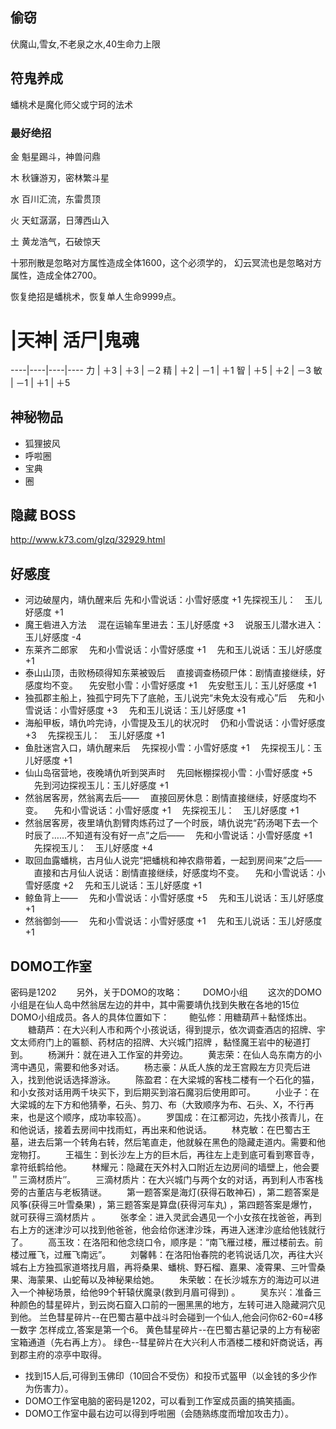
## 偷窃
伏魔山,雪女,不老泉之水,40生命力上限

## 符鬼养成
蟠桃术是魔化师父或宁珂的法术

### 最好绝招
金 魁星踢斗，神兽问鼎

木 秋镰游刃，密林繁斗星

 水 百川汇流，东雷贯顶

 火 天虹潺潺，日薄西山入

 土 黄龙浩气，石破惊天

 十邪刑散是忽略对方属性造成全体1600，这个必须学的，
 幻云冥流也是忽略对方属性，造成全体2700。

 恢复绝招是蟠桃术，恢复单人生命9999点。

 # |天神| 活尸|鬼魂
----|----|----|----
力 | ＋3 | ＋3 | －2
精 | ＋2 | －1 | ＋1
智 | ＋5 | ＋2 | －3
敏 | －1 | ＋1 | ＋5


## 神秘物品

* 狐狸披风
* 呼啦圈
* 宝典
* 圈

## 隐藏 BOSS

http://www.k73.com/glzq/32929.html

## 好感度

* 河边破屋内，靖仇醒来后
  先和小雪说话：小雪好感度 +1
  先探视玉儿：　玉儿好感度 +1
* 魔王砦进入方法
　混在运输车里进去：玉儿好感度 +3
　说服玉儿潜水进入：玉儿好感度 -4
* 东莱齐二郎家
　先和小雪说话：小雪好感度 +1
　先和玉儿说话：玉儿好感度 +1
* 泰山山顶，击败杨硕得知东莱被毁后
　直接调查杨硕尸体：剧情直接继续，好感度均不变。
　先安慰小雪：小雪好感度 +1
　先安慰玉儿：玉儿好感度 +1
* 独孤郡主船上，独孤宁珂先下了底舱，玉儿说完“未免太没有戒心”后
　先和小雪说话：小雪好感度 +3
　先和玉儿说话：玉儿好感度 +1
* 海船甲板，靖仇吟完诗，小雪提及玉儿的状况时
　仍和小雪说话：小雪好感度 +3
　先探视玉儿：　玉儿好感度 +1
* 鱼肚迷宫入口，靖仇醒来后
　先探视小雪：小雪好感度 +1
　先探视玉儿：玉儿好感度 +1
* 仙山岛宿营地，夜晚靖仇听到哭声时
　先回帐棚探视小雪：小雪好感度 +5
　先到河边探视玉儿：玉儿好感度 +1
* 然翁居客房，然翁离去后——
　直接回房休息：剧情直接继续，好感度均不变。
　先和小雪说话：小雪好感度 +1
　先探视玉儿：　玉儿好感度 +1
* 然翁居客房，夜里靖仇割臂肉炼药过了一个时辰，靖仇说完“药汤喝下去一个时辰了……不知道有没有好一点”之后——
　先和小雪说话：小雪好感度 +1
　先探视玉儿：　玉儿好感度 +4
* 取回血露蟠桃，古月仙人说完“把蟠桃和神农鼎带着，一起到房间来”之后——
　直接和古月仙人说话：剧情直接继续，好感度均不变。
　先和小雪说话：小雪好感度 +2
　先和玉儿说话：玉儿好感度 +1
* 鲸鱼背上——
　先和小雪说话：小雪好感度 +5
　先和玉儿说话：玉儿好感度 +1
* 然翁御剑——
　先和小雪说话：小雪好感度 +1
　先和玉儿说话：玉儿好感度 +1
## DOMO工作室



密码是1202
　　另外，关于DOMO的攻略：
　　DOMO小组
　　这次的DOMO小组是在仙人岛中然翁居左边的井中，其中需要靖仇找到失散在各地的15位DOMO小组成员。各人的具体位置如下：
　　鲍弘修：用糖葫芦＋黏怪炼出。
　　糖葫芦：在大兴利人市和两个小孩说话，得到提示，依次调查酒店的招牌、宇文太师府门上的匾额、药材店的招牌、大兴城门招牌 ，黏怪魔王岩中的秘道打到。
　　杨渊升：就在进入工作室的井旁边。
　　黄志荣：在仙人岛东南方的小湾中遇见，需要和他多对话。
　　杨志豪：从氐人族的龙王宫殿左方贝壳后进入，找到他说话选择游泳。
　　陈盈君：在大梁城的客栈二楼有一个石化的猫，和小女孩对话用两千块买下，到后期买到溶石魔羽后使用即可。
　　小业子：在大梁城的左下方和他猜拳，石头、剪刀、布（大致顺序为布、石头、X，不行再来，也是这个顺序，成功率较高）。
　　罗国成：在江都河边，先找小孩青儿，在和他说话，接着去房间中找雨虹，再出来和他说话。
　　林克敏：在巴蜀古王墓，进去后第一个转角右转，然后笔直走，他就躲在黑色的隐藏走道内。需要和他宠物打。
　　王福生：到长沙左上方的巨木后，再往左上走到底可看到寒音寺，拿符纸鹤给他。
　　林耀元：隐藏在天外村入口附近左边房间的墙壁上，他会要＂三滴材质片″。
　　三滴材质片：在大兴城门与两个女的对话，再到利人市客栈旁的古董店与老板猜谜。
　　第一题答案是海灯(获得石敢神石) ，第二题答案是风筝(获得三叶雪桑果) ，第三题答案是算盘(获得河车丸) ，第四题答案是爆竹，就可获得三滴材质片 。
　　张孝全：进入灵武会遇见一个小女孩在找爸爸，再到右上方的迷津沙可以找到他爸爸，他会给你迷津沙珠，再进入迷津沙底给他钱就行了。
　　高玉玫：在洛阳和他念绕口令，顺序是：“南飞雁过楼，雁过楼前去。前楼过雁飞，过雁飞南远”。
　　刘馨韩：在洛阳怡春院的老鸨说话几次，再往大兴城右上方独孤家道塔找月眉，再将桑果、蟠桃、野石榴、嘉果、凌霄果、三叶雪桑果、海蒙果、山蛇莓以及神秘果给她。
　　朱荣敏：在长沙城东方的海边可以进入一个神秘场景，给他99个轩辕伏魔录(救到月眉可得到) 。
　　吴东兴：准备三种颜色的彗星碎片，到云岗石窟入口前的一圈黑黑的地方，左转可进入隐藏洞穴见到他。 兰色彗星碎片--在巴蜀古墓中战斗时会碰到一个仙人,他会问你62-60=4移一数字 怎样成立,答案是第一个6。 黄色彗星碎片--在巴蜀古墓记录的上方有秘密宝箱通道（先右再上方）。 绿色--彗星碎片在大兴利人市酒楼二楼和奸商说话，再到郡主府的凉亭中取得。

* 找到15人后,可得到玉佛印（10回合不受伤）和投币式盔甲（以金钱的多少作为伤害力）。
* DOMO工作室电脑的密码是1202，可以看到工作室成员画的搞笑插画。
* DOMO工作室中最右边可以得到呼啦圈（会随熟练度而增加攻击力）。
